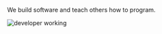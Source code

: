 We build software and teach others how to program.

![developer working](https://github.com/nbktechworld/.github/raw/main/profile/developer-working.jpeg)
